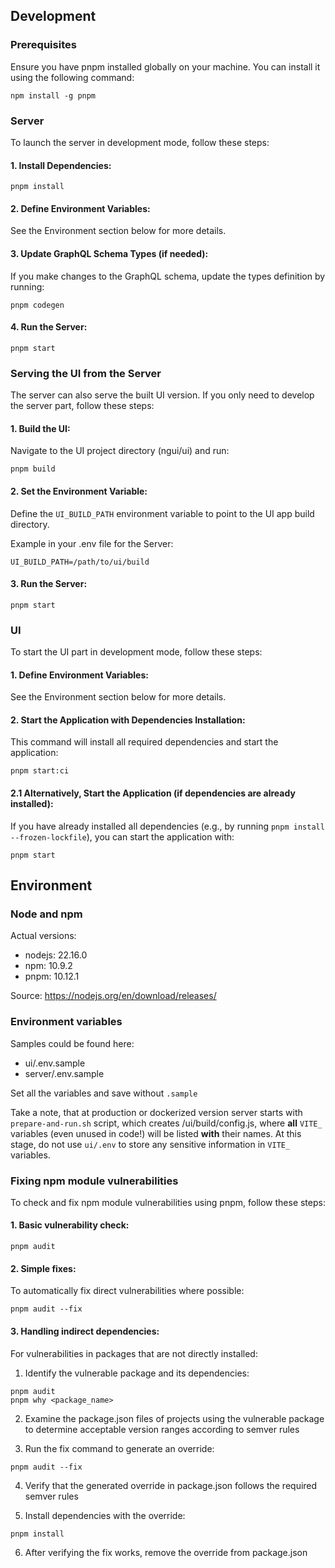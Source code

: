 ## Development

### Prerequisites

Ensure you have pnpm installed globally on your machine. You can install it using the following command:

```
npm install -g pnpm
```

### Server

To launch the server in development mode, follow these steps:

#### 1. Install Dependencies:

```
pnpm install
```

#### 2. Define Environment Variables:

See the Environment section below for more details.

#### 3. Update GraphQL Schema Types (if needed):

If you make changes to the GraphQL schema, update the types definition by running:

```
pnpm codegen
```

#### 4. Run the Server:

```
pnpm start
```

### Serving the UI from the Server

The server can also serve the built UI version. If you only need to develop the server part, follow these steps:

#### 1. Build the UI:

Navigate to the UI project directory (ngui/ui) and run:

```
pnpm build
```

#### 2. Set the Environment Variable:

Define the `UI_BUILD_PATH` environment variable to point to the UI app build directory.

Example in your .env file for the Server:

```
UI_BUILD_PATH=/path/to/ui/build
```

#### 3. Run the Server:

```
pnpm start
```

### UI

To start the UI part in development mode, follow these steps:

#### 1. Define Environment Variables:

See the Environment section below for more details.

#### 2. Start the Application with Dependencies Installation:

This command will install all required dependencies and start the application:

```
pnpm start:ci
```

#### 2.1 Alternatively, Start the Application (if dependencies are already installed):

If you have already installed all dependencies (e.g., by running `pnpm install --frozen-lockfile`), you can start the application with:

```
pnpm start
```

## Environment

### Node and npm

Actual versions:

- nodejs: 22.16.0
- npm: 10.9.2
- pnpm: 10.12.1

Source: https://nodejs.org/en/download/releases/

### Environment variables

Samples could be found here:

- ui/.env.sample
- server/.env.sample

Set all the variables and save without `.sample`

Take a note, that at production or dockerized version server starts with `prepare-and-run.sh` script, which creates /ui/build/config.js, where **all** `VITE_` variables (even unused in code!) will be listed **with** their names. At this stage, do not use `ui/.env` to store any sensitive information in `VITE_` variables.

### Fixing npm module vulnerabilities

To check and fix npm module vulnerabilities using pnpm, follow these steps:

#### 1. Basic vulnerability check:

```
pnpm audit
```

#### 2. Simple fixes:

To automatically fix direct vulnerabilities where possible:

```
pnpm audit --fix
```

#### 3. Handling indirect dependencies:

For vulnerabilities in packages that are not directly installed:

1. Identify the vulnerable package and its dependencies:

```
pnpm audit
pnpm why <package_name>
```

2. Examine the package.json files of projects using the vulnerable package to determine acceptable version ranges according to semver rules

3. Run the fix command to generate an override:

```
pnpm audit --fix
```

4. Verify that the generated override in package.json follows the required semver rules

5. Install dependencies with the override:

```
pnpm install
```

6. After verifying the fix works, remove the override from package.json
